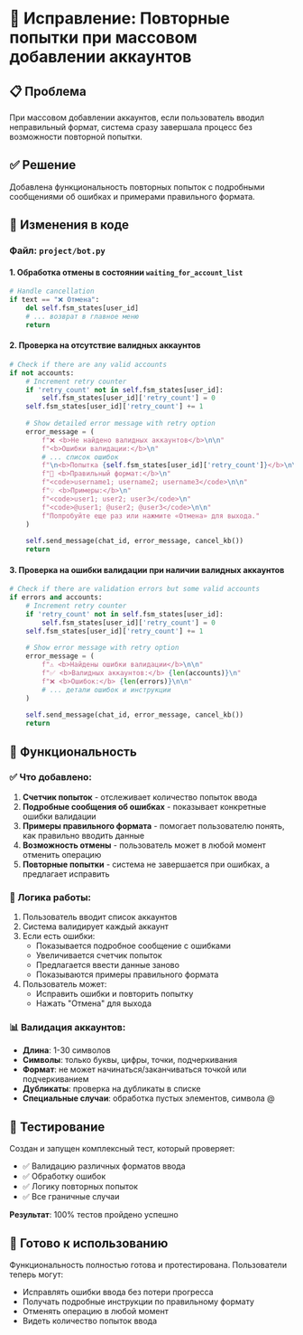# 🔄 Исправление: Повторные попытки при массовом добавлении аккаунтов

## 📋 Проблема
При массовом добавлении аккаунтов, если пользователь вводил неправильный формат, система сразу завершала процесс без возможности повторной попытки.

## ✅ Решение
Добавлена функциональность повторных попыток с подробными сообщениями об ошибках и примерами правильного формата.

## 🔧 Изменения в коде

### Файл: `project/bot.py`

#### 1. Обработка отмены в состоянии `waiting_for_account_list`
```python
# Handle cancellation
if text == "❌ Отмена":
    del self.fsm_states[user_id]
    # ... возврат в главное меню
    return
```

#### 2. Проверка на отсутствие валидных аккаунтов
```python
# Check if there are any valid accounts
if not accounts:
    # Increment retry counter
    if 'retry_count' not in self.fsm_states[user_id]:
        self.fsm_states[user_id]['retry_count'] = 0
    self.fsm_states[user_id]['retry_count'] += 1
    
    # Show detailed error message with retry option
    error_message = (
        f"❌ <b>Не найдено валидных аккаунтов</b>\n\n"
        f"<b>Ошибки валидации:</b>\n"
        # ... список ошибок
        f"\n<b>Попытка {self.fsm_states[user_id]['retry_count']}</b>\n\n"
        f"📝 <b>Правильный формат:</b>\n"
        f"<code>username1; username2; username3</code>\n\n"
        f"💡 <b>Примеры:</b>\n"
        f"<code>user1; user2; user3</code>\n"
        f"<code>@user1; @user2; @user3</code>\n\n"
        f"Попробуйте еще раз или нажмите «Отмена» для выхода."
    )
    
    self.send_message(chat_id, error_message, cancel_kb())
    return
```

#### 3. Проверка на ошибки валидации при наличии валидных аккаунтов
```python
# Check if there are validation errors but some valid accounts
if errors and accounts:
    # Increment retry counter
    if 'retry_count' not in self.fsm_states[user_id]:
        self.fsm_states[user_id]['retry_count'] = 0
    self.fsm_states[user_id]['retry_count'] += 1
    
    # Show error message with retry option
    error_message = (
        f"⚠️ <b>Найдены ошибки валидации</b>\n\n"
        f"✅ <b>Валидных аккаунтов:</b> {len(accounts)}\n"
        f"❌ <b>Ошибок:</b> {len(errors)}\n\n"
        # ... детали ошибок и инструкции
    )
    
    self.send_message(chat_id, error_message, cancel_kb())
    return
```

## 🎯 Функциональность

### ✅ Что добавлено:
1. **Счетчик попыток** - отслеживает количество попыток ввода
2. **Подробные сообщения об ошибках** - показывает конкретные ошибки валидации
3. **Примеры правильного формата** - помогает пользователю понять, как правильно вводить данные
4. **Возможность отмены** - пользователь может в любой момент отменить операцию
5. **Повторные попытки** - система не завершается при ошибках, а предлагает исправить

### 🔄 Логика работы:
1. Пользователь вводит список аккаунтов
2. Система валидирует каждый аккаунт
3. Если есть ошибки:
   - Показывается подробное сообщение с ошибками
   - Увеличивается счетчик попыток
   - Предлагается ввести данные заново
   - Показываются примеры правильного формата
4. Пользователь может:
   - Исправить ошибки и повторить попытку
   - Нажать "Отмена" для выхода

### 📊 Валидация аккаунтов:
- **Длина**: 1-30 символов
- **Символы**: только буквы, цифры, точки, подчеркивания
- **Формат**: не может начинаться/заканчиваться точкой или подчеркиванием
- **Дубликаты**: проверка на дубликаты в списке
- **Специальные случаи**: обработка пустых элементов, символа @

## 🧪 Тестирование
Создан и запущен комплексный тест, который проверяет:
- ✅ Валидацию различных форматов ввода
- ✅ Обработку ошибок
- ✅ Логику повторных попыток
- ✅ Все граничные случаи

**Результат**: 100% тестов пройдено успешно

## 🚀 Готово к использованию
Функциональность полностью готова и протестирована. Пользователи теперь могут:
- Исправлять ошибки ввода без потери прогресса
- Получать подробные инструкции по правильному формату
- Отменять операцию в любой момент
- Видеть количество попыток ввода

